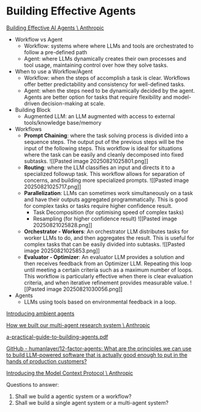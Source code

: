 # Building Effective Agents
[Building Effective AI Agents \\ Anthropic](https://www.anthropic.com/engineering/building-effective-agents)
- Workflow vs Agent
	- Workflow: systems where where LLMs and tools are orchestrated to follow a pre-defined path
	- Agent: where LLMs dynamically creates their own processes and tool usage, maintaining control over how they solve tasks.
- When to use a Workflow/Agent
	- Workflow: when the steps of accomplish a task is clear. Workflows offer better predictability and consistency for well-defined tasks.
	- Agent: when the steps need to be dynamically decided by the agent. Agents are better option for tasks that require flexibility and model-driven decision-making at scale.
- Building Block
	- Augmented LLM: an LLM augmented with access to external tools/knowledge base/memory
- Workflows
	- **Prompt Chaining**: where the task solving process is divided into a sequence steps. The output put of the previous steps will be the input of the following steps. This workflow is ideal for situations where the task can be easily and cleanly decomposed into fixed subtasks.
	  ![[Pasted image 20250821025801.png]]
	- **Routing**: where the LLM classifies an input and directs it to a specialized followup task. This workflow allows for separation of concerns, and building more specialized prompts.
	  ![[Pasted image 20250821025717.png]]
	- **Parallelization**: LLMs can sometimes work simultaneously on a task and have their outputs aggregated programmatically. This is good for complex tasks or tasks require higher confidence result. 
		- Task Decomposition (for optimising speed of complex tasks)
		- Resampling (for higher confidence result)
	  ![[Pasted image 20250821025828.png]]
	- **Orchestrator - Workers**: An orchestrator LLM distributes tasks for worker LLMs to do, and then aggregates the result. This is useful for complex tasks that can be easily divided into subtasks.
	  ![[Pasted image 20250821025853.png]]
	- **Evaluator - Optimizer**: An evaluator LLM provides a solution and then receives feedback from an Optimizer LLM. Repeating this loop until meeting a certain criteria such as a maximum number of loops. This workflow is particularly effective when there is clear evaluation criteria, and when iterative refinement provides measurable value.
	  ![[Pasted image 20250821030056.png]]
- Agents
	- LLMs using tools based on environmental feedback in a loop.

[Introducing ambient agents](https://blog.langchain.com/introducing-ambient-agents/)

[How we built our multi-agent research system \\ Anthropic](https://www.anthropic.com/engineering/multi-agent-research-system)

[a-practical-guide-to-building-agents.pdf](https://cdn.openai.com/business-guides-and-resources/a-practical-guide-to-building-agents.pdf)

[GitHub - humanlayer/12-factor-agents: What are the principles we can use to build LLM-powered software that is actually good enough to put in the hands of production customers?](https://github.com/humanlayer/12-factor-agents)

[Introducing the Model Context Protocol \\ Anthropic](https://www.anthropic.com/news/model-context-protocol)

Questions to answer:
1. Shall we build a agentic system or a workflow?
2. Shall we build a single agent system or a multi-agent system?